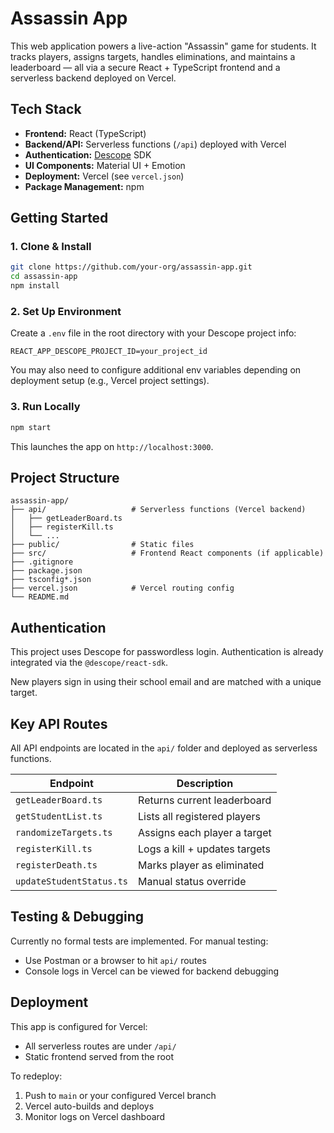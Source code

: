 
# Assassin App

This web application powers a live-action "Assassin" game for students. It tracks players, assigns targets, handles eliminations, and maintains a leaderboard — all via a secure React + TypeScript frontend and a serverless backend deployed on Vercel.

## Tech Stack

- **Frontend:** React (TypeScript)
- **Backend/API:** Serverless functions (`/api`) deployed with Vercel
- **Authentication:** [Descope](https://descope.com) SDK
- **UI Components:** Material UI + Emotion
- **Deployment:** Vercel (see `vercel.json`)
- **Package Management:** npm

## Getting Started

### 1. Clone & Install

```bash
git clone https://github.com/your-org/assassin-app.git
cd assassin-app
npm install
```

### 2. Set Up Environment

Create a `.env` file in the root directory with your Descope project info:

```env
REACT_APP_DESCOPE_PROJECT_ID=your_project_id
```

You may also need to configure additional env variables depending on deployment setup (e.g., Vercel project settings).

### 3. Run Locally

```bash
npm start
```

This launches the app on `http://localhost:3000`.

## Project Structure

```
assassin-app/
├── api/                   # Serverless functions (Vercel backend)
│   ├── getLeaderBoard.ts
│   ├── registerKill.ts
│   └── ...
├── public/                # Static files
├── src/                   # Frontend React components (if applicable)
├── .gitignore
├── package.json
├── tsconfig*.json
├── vercel.json            # Vercel routing config
└── README.md
```

## Authentication

This project uses Descope for passwordless login. Authentication is already integrated via the `@descope/react-sdk`.

New players sign in using their school email and are matched with a unique target.

## Key API Routes

All API endpoints are located in the `api/` folder and deployed as serverless functions.

| Endpoint               | Description                        |
|------------------------|------------------------------------|
| `getLeaderBoard.ts`    | Returns current leaderboard        |
| `getStudentList.ts`    | Lists all registered players       |
| `randomizeTargets.ts`  | Assigns each player a target       |
| `registerKill.ts`      | Logs a kill + updates targets      |
| `registerDeath.ts`     | Marks player as eliminated         |
| `updateStudentStatus.ts` | Manual status override          |


## Testing & Debugging

Currently no formal tests are implemented. For manual testing:
- Use Postman or a browser to hit `api/` routes
- Console logs in Vercel can be viewed for backend debugging

## Deployment

This app is configured for Vercel:
- All serverless routes are under `/api/`
- Static frontend served from the root

To redeploy:
1. Push to `main` or your configured Vercel branch
2. Vercel auto-builds and deploys
3. Monitor logs on Vercel dashboard
